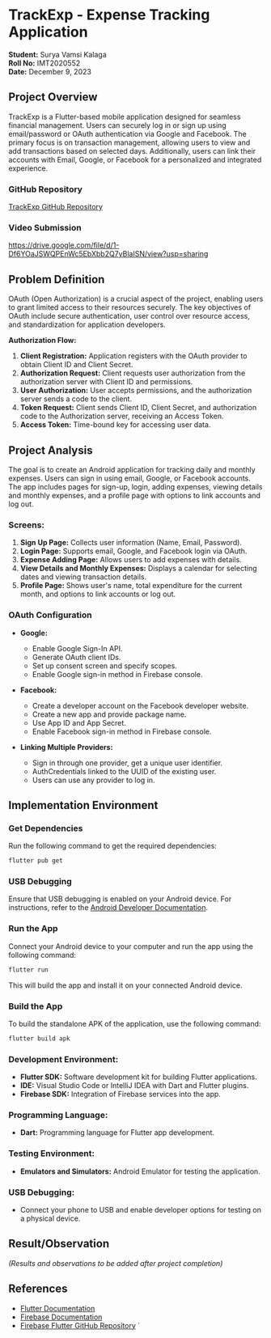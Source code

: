 
# TrackExp - Expense Tracking Application

**Student:** Surya Vamsi Kalaga  
**Roll No:** IMT2020552  
**Date:** December 9, 2023

## Project Overview

TrackExp is a Flutter-based mobile application designed for seamless financial management. Users can securely log in or sign up using email/password or OAuth authentication via Google and Facebook. The primary focus is on transaction management, allowing users to view and add transactions based on selected days. Additionally, users can link their accounts with Email, Google, or Facebook for a personalized and integrated experience.

### GitHub Repository
[TrackExp GitHub Repository](https://github.com/SuryaVamsi23/SDN_Project.git)

### Video Submission
https://drive.google.com/file/d/1-Df6YOaJSWQPEnWc5EbXbb2Q7yBlaISN/view?usp=sharing

## Problem Definition

OAuth (Open Authorization) is a crucial aspect of the project, enabling users to grant limited access to their resources securely. The key objectives of OAuth include secure authentication, user control over resource access, and standardization for application developers.

**Authorization Flow:**
1. **Client Registration:** Application registers with the OAuth provider to obtain Client ID and Client Secret.
2. **Authorization Request:** Client requests user authorization from the authorization server with Client ID and permissions.
3. **User Authorization:** User accepts permissions, and the authorization server sends a code to the client.
4. **Token Request:** Client sends Client ID, Client Secret, and authorization code to the Authorization server, receiving an Access Token.
5. **Access Token:** Time-bound key for accessing user data.

## Project Analysis

The goal is to create an Android application for tracking daily and monthly expenses. Users can sign in using email, Google, or Facebook accounts. The app includes pages for sign-up, login, adding expenses, viewing details and monthly expenses, and a profile page with options to link accounts and log out.

### Screens:
1. **Sign Up Page:** Collects user information (Name, Email, Password).
2. **Login Page:** Supports email, Google, and Facebook login via OAuth.
3. **Expense Adding Page:** Allows users to add expenses with details.
4. **View Details and Monthly Expenses:** Displays a calendar for selecting dates and viewing transaction details.
5. **Profile Page:** Shows user's name, total expenditure for the current month, and options to link accounts or log out.

### OAuth Configuration
- **Google:**
  - Enable Google Sign-In API.
  - Generate OAuth client IDs.
  - Set up consent screen and specify scopes.
  - Enable Google sign-in method in Firebase console.

- **Facebook:**
  - Create a developer account on the Facebook developer website.
  - Create a new app and provide package name.
  - Use App ID and App Secret.
  - Enable Facebook sign-in method in Firebase console.

- **Linking Multiple Providers:**
  - Sign in through one provider, get a unique user identifier.
  - AuthCredentials linked to the UUID of the existing user.
  - Users can use any provider to log in.

## Implementation Environment
### Get Dependencies

Run the following command to get the required dependencies:

```bash
flutter pub get
```

### USB Debugging

Ensure that USB debugging is enabled on your Android device. For instructions, refer to the [Android Developer Documentation](https://developer.android.com/studio/debug/dev-options).

### Run the App

Connect your Android device to your computer and run the app using the following command:

```bash
flutter run
```

This will build the app and install it on your connected Android device.

### Build the App

To build the standalone APK of the application, use the following command:

```bash
flutter build apk
```

### Development Environment:
- **Flutter SDK:** Software development kit for building Flutter applications.
- **IDE:** Visual Studio Code or IntelliJ IDEA with Dart and Flutter plugins.
- **Firebase SDK:** Integration of Firebase services into the app.

### Programming Language:
- **Dart:** Programming language for Flutter app development.

### Testing Environment:
- **Emulators and Simulators:** Android Emulator for testing the application.

### USB Debugging:
- Connect your phone to USB and enable developer options for testing on a physical device.

## Result/Observation

*(Results and observations to be added after project completion)*

## References

- [Flutter Documentation](https://docs.flutter.dev/)
- [Firebase Documentation](https://firebase.google.com/docs)
- [Firebase Flutter GitHub Repository](https://github.com/firebase/flutterfire)
`
